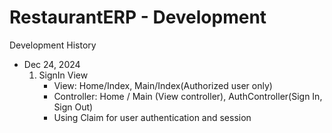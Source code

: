 # RestaurantERP - Development

Development History

* Dec 24, 2024<br>
  1) SignIn View
      * View: Home/Index, Main/Index(Authorized user only)
      * Controller: Home / Main (View controller), AuthController(Sign In, Sign Out)
      * Using Claim for user authentication and session
